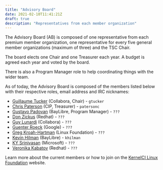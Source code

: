 ```yaml
---
title: "Advisory Board"
date: 2021-02-10T11:41:21Z
draft: true
description: "Representatives from each member organization"
---
```


The Advisory Board (AB) is composed of one representative from each premium
member organization, one representative for every five general member
organizations (maximum of three) and the TSC Chair.

The board elects one Chair and one Treasurer each year. A budget is agreed each
year and voted by the board.

There is also a Program Manager role to help coordinating things with the wider
team.

As of today, the Advisory Board is composed of the members listed below with
their respective roles, email address and IRC nicknames:

* [Guillaume Tucker](mailto:<guillaume.tucker@collabora.com>) (Collabora, Chair) - `gtucker`
* [Chris Paterson](mailto:<chris.paterson2@renesas.com>) (CIP, Treasurer) - `patersonc`
* [Gustavo Padovan](mailto:<gustavo.padovan@collabora.com>) (BayLibre, Program Manager) - `???`
* [Don Zickus](mailto:<dzickus@redhat.com>) (Redhat) - `???`
* [Guy Lunardi](mailto:<guy.lunardi@collabora.com>) (Collabora) - `???`
* [Guenter Roeck](mailto:<groeck@google.com>) (Google) - `???`
* [Greg Kroah-Hartman](mailto:<gregkh@linuxfoundation.org>) (Linux Foundation) - `???`
* [Kevin Hilman](mailto:<khilman@baylibre.com>) (BayLibre) - `khilman`
* [KY Srinivasan](mailto:<kys@microsoft.com>) (Microsoft) - `???`
* [Veronika Kabatov](mailto:<vkabatov@redhat.com>) (Redhat) - `???`


Learn more about the current members or how to join on the [KernelCI Linux
Foundation](https://foundation.kernelci.org/) website.
